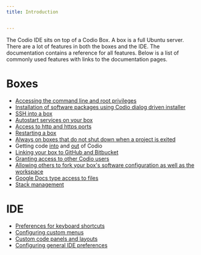 ```yaml
---
title: Introduction


---
```


The Codio IDE sits on top of a Codio Box. A box is a full Ubuntu server. There are a lot of features in both the boxes and the IDE. The documentation contains a reference for all features. Below is a list of commonly used features with links to the documentation pages.

# Boxes

- [Accessing the command line and root privileges](/project/ide/boxes/#terminal-window)
- [Installation of software packages using Codio dialog driven installer](/project/ide/boxes/#installing-software-packages)
- [SSH into a box](/project/ide/boxes/#ssh-and-code-access-ssh-into-your-box)
- [Autostart services on your box](/project/ide/boxes/#auto-starting-services)
- [Access to http and https ports](/project/ide/boxes/#accessing-boxes-and-ports)
- [Restarting a box](/project/ide/boxes/#restart-and-reset)
- [Always on boxes that do not shut down when a project is exited](/project/ide/boxes/#always-on-boxes)
- Getting code [into](/project/projects/#creating-and-importing-a-project) and [out](/project/ide/navigation/#exporting-an-app) of Codio
- [Linking your box to GitHub and Bitbucket](/dashboard/account/#public-key)
- [Granting access to other Codio users](/project/ide/settings/#project-permissions)
- [Allowing others to fork your box's software configuration as well as the workspace](/project/ide/features/#forking-a-project)
- [Google Docs type access to files](/project/ide/features/#real-time-code-collaboration)
- [Stack management](/project/stacks)


# IDE

- [Preferences for keyboard shortcuts](/project/ide/settings/#user-preferences)
- [Configuring custom menus](/project/ide/boxes/#customizable-run-menu)
- [Custom code panels and layouts](/project/ide/panels)
- [Configuring general IDE preferences](/project/ide/settings/#project-preferences)


